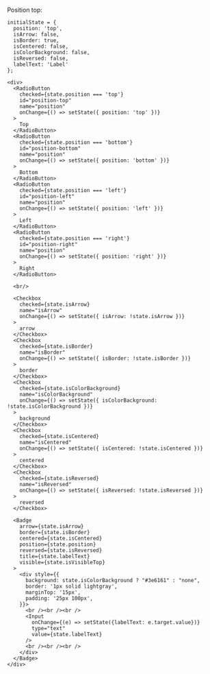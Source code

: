 Position top:

    initialState = {
      position: 'top',
      isArrow: false,
      isBorder: true,
      isCentered: false,
      isColorBackground: false,
      isReversed: false,
      labelText: 'Label'
    };

    <div>
      <RadioButton
        checked={state.position === 'top'}
        id="position-top"
        name="position"
        onChange={() => setState({ position: 'top' })}
      >
        Top
      </RadioButton>
      <RadioButton
        checked={state.position === 'bottom'}
        id="position-bottom"
        name="position"
        onChange={() => setState({ position: 'bottom' })}
      >
        Bottom
      </RadioButton>
      <RadioButton
        checked={state.position === 'left'}
        id="position-left"
        name="position"
        onChange={() => setState({ position: 'left' })}
      >
        Left
      </RadioButton>
      <RadioButton
        checked={state.position === 'right'}
        id="position-right"
        name="position"
        onChange={() => setState({ position: 'right' })}
      >
        Right
      </RadioButton>

      <br/>

      <Checkbox
        checked={state.isArrow}
        name="isArrow"
        onChange={() => setState({ isArrow: !state.isArrow })}
      >
        arrow
      </Checkbox>
      <Checkbox
        checked={state.isBorder}
        name="isBorder"
        onChange={() => setState({ isBorder: !state.isBorder })}
      >
        border
      </Checkbox>
      <Checkbox
        checked={state.isColorBackground}
        name="isColorBackground"
        onChange={() => setState({ isColorBackground: !state.isColorBackground })}
      >
        background
      </Checkbox>
      <Checkbox
        checked={state.isCentered}
        name="isCentered"
        onChange={() => setState({ isCentered: !state.isCentered })}
      >
        centered
      </Checkbox>
      <Checkbox
        checked={state.isReversed}
        name="isReversed"
        onChange={() => setState({ isReversed: !state.isReversed })}
      >
        reversed
      </Checkbox>

      <Badge
        arrow={state.isArrow}
        border={state.isBorder}
        centered={state.isCentered}
        position={state.position}
        reversed={state.isReversed}
        title={state.labelText}
        visible={state.isVisibleTop}
      >
        <div style={{
          background: state.isColorBackground ? "#3e6161" : "none",
          border: '1px solid lightgray',
          marginTop: '15px',
          padding: '25px 100px',
        }}>
          <br /><br /><br />
          <Input
            onChange={(e) => setState({labelText: e.target.value})}
            type="text"
            value={state.labelText}
          />
          <br /><br /><br />
        </div>
      </Badge>
    </div>
